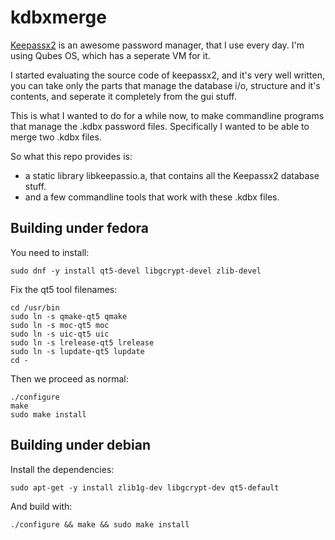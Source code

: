 kdbxmerge
=========
[Keepassx2](https://github.com/keepassx/keepassx) is an awesome password manager, that I use every day. I'm using Qubes OS, which has a seperate VM for it.

I started evaluating the source code of keepassx2, and it's very well written, you can take only the parts that manage the database i/o, structure and it's contents, and seperate it completely from the gui stuff.

This is what I wanted to do for a while now, to make commandline programs that manage the .kdbx password files. Specifically I wanted to be able to merge two .kdbx files.

So what this repo provides is:
* a static library libkeepassio.a, that contains all the Keepassx2 database stuff.
* and a few commandline tools that work with these .kdbx files.

Building under fedora
---------------------
You need to install:
```
sudo dnf -y install qt5-devel libgcrypt-devel zlib-devel
```
Fix the qt5 tool filenames:
```
cd /usr/bin
sudo ln -s qmake-qt5 qmake
sudo ln -s moc-qt5 moc
sudo ln -s uic-qt5 uic
sudo ln -s lrelease-qt5 lrelease
sudo ln -s lupdate-qt5 lupdate
cd -
```
Then we proceed as normal:
```
./configure
make
sudo make install
```
Building under debian
---------------------
Install the dependencies:
```
sudo apt-get -y install zlib1g-dev libgcrypt-dev qt5-default
```
And build with:
```
./configure && make && sudo make install
```
